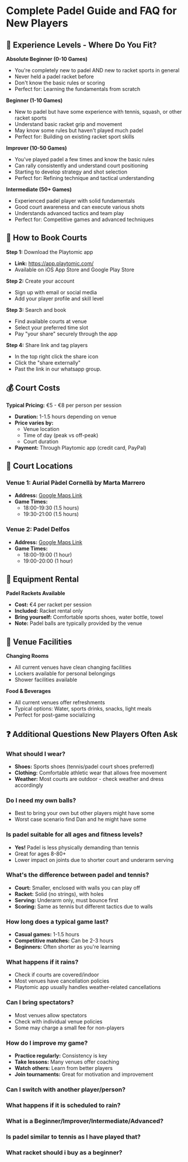 # Complete Padel Guide and FAQ for New Players

## 🎾 Experience Levels - Where Do You Fit?

**Absolute Beginner (0-10 Games)**
- You're completely new to padel AND new to racket sports in general
- Never held a padel racket before
- Don't know the basic rules or scoring
- Perfect for: Learning the fundamentals from scratch

**Beginner (1-10 Games)** 
- New to padel but have some experience with tennis, squash, or other racket sports
- Understand basic racket grip and movement
- May know some rules but haven't played much padel
- Perfect for: Building on existing racket sport skills

**Improver (10-50 Games)**
- You've played padel a few times and know the basic rules
- Can rally consistently and understand court positioning
- Starting to develop strategy and shot selection
- Perfect for: Refining technique and tactical understanding

**Intermediate (50+ Games)**
- Experienced padel player with solid fundamentals
- Good court awareness and can execute various shots
- Understands advanced tactics and team play
- Perfect for: Competitive games and advanced techniques

## 📱 How to Book Courts

**Step 1:** Download the Playtomic app
- **Link:** https://app.playtomic.com/
- Available on iOS App Store and Google Play Store

**Step 2:** Create your account
- Sign up with email or social media
- Add your player profile and skill level

**Step 3:** Search and book
- Find available courts at venue
- Select your preferred time slot
- Pay "your share" securely through the app

**Step 4:** Share link and tag players
- In the top right click the share icon
- Click the "share externally"
- Past the link in our whatsapp group.


## 💰 Court Costs

**Typical Pricing:** €5 - €8 per person per session
- **Duration:** 1-1.5 hours depending on venue
- **Price varies by:**
  - Venue location
  - Time of day (peak vs off-peak)
  - Court duration
- **Payment:** Through Playtomic app (credit card, PayPal)

## 📍 Court Locations

### Venue 1: Aurial Pàdel Cornellà by Marta Marrero
- **Address:** [Google Maps Link](https://maps.app.goo.gl/XxNSkSxkvBdycNMy9)
- **Game Times:** 
  - 18:00-19:30 (1.5 hours)
  - 19:30-21:00 (1.5 hours)

### Venue 2: Padel Delfos
- **Address:** [Google Maps Link](https://maps.app.goo.gl/uYnstxaRr2CAhoxS8)
- **Game Times:**
  - 18:00-19:00 (1 hour)
  - 19:00-20:00 (1 hour)

## 🏓 Equipment Rental

**Padel Rackets Available**
- **Cost:** €4 per racket per session
- **Included:** Racket rental only
- **Bring yourself:** Comfortable sports shoes, water bottle, towel
- **Note:** Padel balls are typically provided by the venue

## 🏢 Venue Facilities

**Changing Rooms**
- All current venues have clean changing facilities
- Lockers available for personal belongings
- Shower facilities available

**Food & Beverages**
- All current venues offer refreshments
- Typical options: Water, sports drinks, snacks, light meals
- Perfect for post-game socializing

## ❓ Additional Questions New Players Often Ask

### What should I wear?
- **Shoes:** Sports shoes (tennis/padel court shoes preferred)
- **Clothing:** Comfortable athletic wear that allows free movement
- **Weather:** Most courts are outdoor - check weather and dress accordingly

### Do I need my own balls?
- Best to bring your own but other players might have some
- Worst case scenario find Dan and he might have some

### Is padel suitable for all ages and fitness levels?
- **Yes!** Padel is less physically demanding than tennis
- Great for ages 8-80+
- Lower impact on joints due to shorter court and underarm serving

### What's the difference between padel and tennis?
- **Court:** Smaller, enclosed with walls you can play off
- **Racket:** Solid (no strings), with holes
- **Serving:** Underarm only, must bounce first
- **Scoring:** Same as tennis but different tactics due to walls

### How long does a typical game last?
- **Casual games:** 1-1.5 hours
- **Competitive matches:** Can be 2-3 hours
- **Beginners:** Often shorter as you're learning

### What happens if it rains?
- Check if courts are covered/indoor
- Most venues have cancellation policies
- Playtomic app usually handles weather-related cancellations

### Can I bring spectators?
- Most venues allow spectators
- Check with individual venue policies
- Some may charge a small fee for non-players

### How do I improve my game?
- **Practice regularly:** Consistency is key
- **Take lessons:** Many venues offer coaching
- **Watch others:** Learn from better players
- **Join tournaments:** Great for motivation and improvement


### Can I switch with another player/person?
### What happens if it is scheduled to rain?
### What is a Beginner/Improver/Intermediate/Advanced?
### Is padel similar to tennis as I have played that?
### What racket should i buy as a beginner?